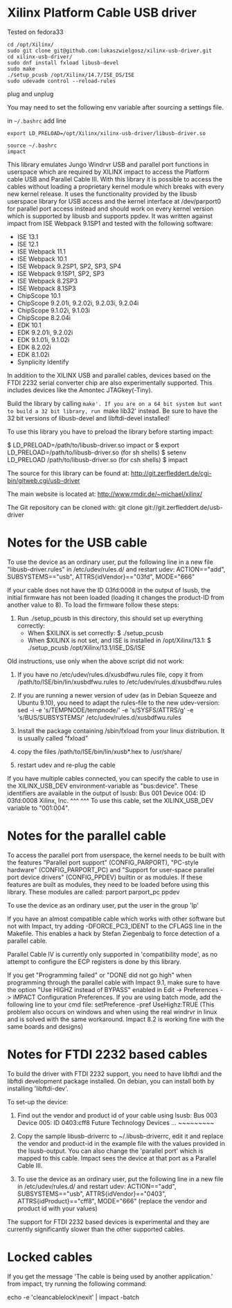 # Xilinx Platform Cable USB driver
Tested on fedora33


```
cd /opt/Xilinx/
sudo git clone git@github.com:lukaszwielgosz/xilinx-usb-driver.git
cd xilinx-usb-driver/
sudo dnf install fxload libusb-devel
sudo make
./setup_pcusb /opt/Xilinx/14.7/ISE_DS/ISE
sudo udevadm control --reload-rules
```

plug and unplug


You may need to set the following env variable after sourcing a settings file.

in `~/.bashrc` add line
```
export LD_PRELOAD=/opt/Xilinx/xilinx-usb-driver/libusb-driver.so
```

```
source ~/.bashrc
impact
```

This library emulates Jungo Windrvr USB and parallel port functions in
userspace which are required by XILINX impact to access the Platform cable USB
and Parallel Cable III.
With this library it is possible to access the cables without loading a
proprietary kernel module which breaks with every new kernel release. It uses
the functionality provided by the libusb userspace library for USB access and
the kernel interface at /dev/parport0 for parallel port access instead and
should work on every kernel version which is supported by libusb and supports
ppdev. It was written against impact from ISE Webpack 9.1SP1 and tested with
the following software:

 * ISE 13.1
 * ISE 12.1
 * ISE Webpack 11.1
 * ISE Webpack 10.1
 * ISE Webpack 9.2SP1, SP2, SP3, SP4
 * ISE Webpack 9.1SP1, SP2, SP3
 * ISE Webpack 8.2SP3
 * ISE Webpack 8.1SP3
 * ChipScope 10.1
 * ChipScope 9.2.01i, 9.2.02i, 9.2.03i, 9.2.04i
 * ChipScope 9.1.02i, 9.1.03i
 * ChipScope 8.2.04i
 * EDK 10.1
 * EDK 9.2.01i, 9.2.02i
 * EDK 9.1.01i, 9.1.02i
 * EDK 8.2.02i
 * EDK 8.1.02i
 * Synplicity Identify

In addition to the XILINX USB and parallel cables, devices based on the FTDI
2232 serial converter chip are also experimentally supported. This includes
devices like the Amontec JTAGkey(-Tiny).

Build the library by calling `make'. If you are on a 64 bit system but want
to build a 32 bit library, run `make lib32' instead. Be sure to have the 32
bit versions of libusb-devel and libftdi-devel installed!

To use this library you have to preload the library before starting impact:

$ LD_PRELOAD=/path/to/libusb-driver.so impact
or
$ export LD_PRELOAD=/path/to/libusb-driver.so  (for sh shells)
$ setenv LD_PRELOAD /path/to/libusb-driver.so  (for csh shells)
$ impact

The source for this library can be found at:
http://git.zerfleddert.de/cgi-bin/gitweb.cgi/usb-driver

The main website is located at:
http://www.rmdir.de/~michael/xilinx/

The Git repository can be cloned with:
git clone git://git.zerfleddert.de/usb-driver


Notes for the USB cable
=======================

To use the device as an ordinary user, put the following line in a new
file "libusb-driver.rules" in /etc/udev/rules.d/ and restart udev:
ACTION=="add", SUBSYSTEMS=="usb", ATTRS{idVendor}=="03fd", MODE="666"


If your cable does not have the ID 03fd:0008 in the output of lsusb,
the initial firmware has not been loaded (loading it changes the
product-ID from another value to 8). To load the firmware follow
these steps:

1. Run ./setup_pcusb in this directory, this should set up everything
   correctly:
   - When $XILINX is set correctly:
     $ ./setup_pcusb
   - When $XILINX is not set, and ISE is installed in /opt/Xilinx/13.1:
     $ ./setup_pcusb /opt/Xilinx/13.1/ISE_DS/ISE

Old instructions, use only when the above script did not work:

1. If you have no /etc/udev/rules.d/xusbdfwu.rules file, copy it from
   /path/to/ISE/bin/lin/xusbdfwu.rules to /etc/udev/rules.d/xusbdfwu.rules

2. If you are running a newer version of udev (as in Debian Squeeze and
   Ubuntu 9.10), you need to adapt the rules-file to the new udev-version:
   sed -i -e 's/TEMPNODE/tempnode/' -e 's/SYSFS/ATTRS/g' -e 's/BUS/SUBSYSTEMS/' /etc/udev/rules.d/xusbdfwu.rules

3. Install the package containing /sbin/fxload from your linux distribution.
   It is usually called "fxload"

4. copy the files /path/to/ISE/bin/lin/xusb*.hex to /usr/share/

5. restart udev and re-plug the cable


If you have multiple cables connected, you can specify the cable to use
in the XILINX_USB_DEV environment-variable as "bus:device".
These identifiers are available in the output of lsusb:
Bus 001 Device 004: ID 03fd:0008 Xilinx, Inc.
    ^^^        ^^^
To use this cable, set the XILINX_USB_DEV variable to "001:004".


Notes for the parallel cable
============================

To access the parallel port from userspace, the kernel needs to be built with
the features "Parallel port support" (CONFIG_PARPORT), "PC-style hardware"
(CONFIG_PARPORT_PC) and "Support for user-space parallel port device drivers"
(CONFIG_PPDEV) builtin or as modules. If these features are built as modules,
they need to be loaded before using this library.
These modules are called:
parport
parport_pc
ppdev


To use the device as an ordinary user, put the user in the group 'lp'


If you have an almost compatible cable which works with other software but not
with Impact, try adding -DFORCE_PC3_IDENT to the CFLAGS line in the Makefile.
This enables a hack by Stefan Ziegenbalg to force detection of a parallel cable.


Parallel Cable IV is currently only supported in 'compatibility mode', as no
attempt to configure the ECP registers is done by this library.


If you get "Programming failed" or "DONE did not go high" when programming
through the parallel cable with Impact 9.1, make sure to have the option "Use
HIGHZ instead of BYPASS" enabled in Edit -> Preferences -> iMPACT Configuration
Preferences.
If you are using batch mode, add the following line to your cmd file:
setPreference -pref UseHighz:TRUE
(This problem also occurs on windows and when using the real windrvr in linux
and is solved with the same workaround. Impact 8.2 is working fine with the same
boards and designs)


Notes for FTDI 2232 based cables
================================

To build the driver with FTDI 2232 support, you need to have libftdi and
the libftdi development package installed. On debian, you can install both
by installing 'libftdi-dev'.

To set-up the device:
1. Find out the vendor and product id of your cable using lsusb:
   Bus 003 Device 005: ID 0403:cff8 Future Technology Devices ...
                          ~~~~~~~~~

2. Copy the sample libusb-driverrc to ~/.libusb-driverrc, edit it and replace
   the vendor and product-id in the example file with the values provided in
   the lsusb-output. You can also change the 'parallel port' which is mapped to
   this cable. Impact sees the device at that port as a Parallel Cable III.

3. To use the device as an ordinary user, put the following line in a new file
   in /etc/udev/rules.d/ and restart udev:
   ACTION=="add", SUBSYSTEMS=="usb", ATTRS{idVendor}=="0403", ATTRS{idProduct}=="cff8", MODE="666"
   (replace the vendor and product id with your values)

The support for FTDI 2232 based devices is experimental and they are currently
significantly slower than the other supported cables.


Locked cables
=============

If you get the message 'The cable is being used by another application.' from
impact, try running the following command:

echo -e 'cleancablelock\nexit' | impact -batch
